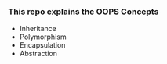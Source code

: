 ### This repo explains the OOPS Concepts
- Inheritance
- Polymorphism
- Encapsulation
- Abstraction
